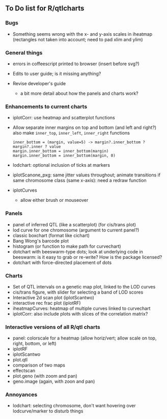 ## To Do list for R/qtlcharts

### Bugs

- Something seems wrong with the x- and y-axis scales in iheatmap
  (rectangles not taken into account; need to pad xlim and ylim)


### General things

- errors in coffeescript printed to browser
  (insert before svg?)

- Edits to user guide; is it missing anything?

- Revise developer's guide
  - a bit more detail about how the panels and charts work?
  

### Enhancements to current charts

- iplotCorr: use heatmap and scatterplot functions

- Allow separate inner margins on top and bottom (and left and right?)
  also make `inner_top`, `inner_left`, `inner_right` functions

  ```
  inner_bottom = (margin, value=5) -> margin?.inner_bottom ? margin?.inner ? value
  margin.inner_bottom = inner_bottom(margin)
  margin.inner_bottom = inner_bottom(margin, 0)
  ```

- lodchart: optional inclusion of ticks at markers

- iplotScanone_pxg: same jitter values throughout; animate transitions
  if same chromosome class (same x-axis): need a redraw function

- iplotCurves
  - allow either brush or mouseover


### Panels

- panel of inferred QTL (like a scatterplot) (for cis/trans plot)
- lod curve for one chromosome (argument to current panel?)
- classic boxchart (format like cichart)
- Bang Wong's barcode plot
- histogram (or function to make path for curvechart)
- dotchart with beeswarm-type dots; look at underlying code in
  beeswarm: is it easy to grab or re-write? How is the package licensed?
- dotchart with force-directed placement of dots


### Charts

- Set of QTL intervals on a genetic map plot, linked to the LOD curves
- cis/trans figure, with slider for selecting a band of LOD scores
- Interactive 2d scan plot (iplotScantwo)
- interactive rec frac plot (iplotRF)
- iheatmapCurves: heatmap of multiple curves linked to curvechart
- iplotCorr: also include plots with slices of the correlation matrix?


### Interactive versions of all R/qtl charts

- panel: colorscale for a heatmap (allow horiz/vert; allow scale on
  top, right, bottom, or left)
- iplotRF
- iplotScantwo
- plot.qtl
- comparison of two maps
- effectscan
- plot.geno (with zoom and pan)
- geno.image (again, with zoon and pan)


### Annoyances

- lodchart: selecting chromosome, don't want hovering over
  lodcurve/marker to disturb things

<!-- the following to make it look nicer -->
<link href="http://kevinburke.bitbucket.org/markdowncss/markdown.css" rel="stylesheet"></link>
<link href="http://www.biostat.wisc.edu/~kbroman/markdown_modified.css" rel="stylesheet"></link>
